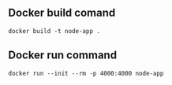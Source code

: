 ## Docker build comand
``` docker build -t node-app . ```

## Docker run command
``` docker run --init --rm -p 4000:4000 node-app ```